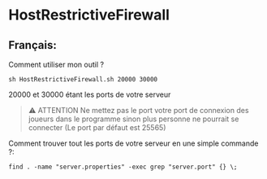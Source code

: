 # HostRestrictiveFirewall
## Français:
Comment utiliser mon outil ?
```
sh HostRestrictiveFirewall.sh 20000 30000
```
20000 et 30000 étant les ports de votre serveur

> :warning: ATTENTION
> Ne mettez pas le port votre port de connexion des joueurs dans le programme sinon plus personne ne pourrait se connecter (Le port par défaut est 25565)

Comment trouver tout les ports de votre serveur en une simple commande ?:
```
find . -name "server.properties" -exec grep "server.port" {} \;
```
